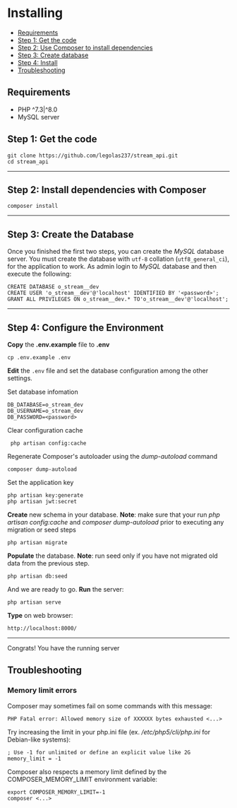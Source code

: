 # Installing


* [Requirements](#requirements)
* [Step 1: Get the code](#step1)
* [Step 2: Use Composer to install dependencies](#step2)
* [Step 3: Create database](#step3)
* [Step 4: Install](#step4)
* [Troubleshooting](#troubleshooting)

<a name="requirements"></a>
## Requirements

* PHP ^7.3|^8.0
* MySQL server

<a name="step1"></a>
## Step 1: Get the code

    git clone https://github.com/legolas237/stream_api.git
    cd stream_api

-----
<a name="step2"></a>
## Step 2: Install dependencies with Composer

    composer install

-----
<a name="step3"></a>
## Step 3: Create the Database

Once you finished the first two steps, you can create the *MySQL* database server. You must create the database with `utf-8` collation (`utf8_general_ci`), for the application to work.  As admin login to *MySQL* database and then execute the following:

    CREATE DATABASE o_stream__dev
    CREATE USER 'o_stream__dev'@'localhost' IDENTIFIED BY '<password>';
    GRANT ALL PRIVILEGES ON o_stream__dev.* TO'o_stream__dev'@'localhost';

-----
<a name="step4"></a>
## Step 4: Configure the Environment

**Copy** the **.env.example** file to **.env**

    cp .env.example .env

**Edit** the `.env` file and set the database configuration among the other settings.

Set database infomation

    DB_DATABASE=o_stream_dev
    DB_USERNAME=o_stream_dev
    DB_PASSWORD=<password>

Clear configuration cache

     php artisan config:cache

Regenerate Composer's autoloader using the *dump-autoload* command

    composer dump-autoload

Set the application key

    php artisan key:generate
    php artisan jwt:secret

**Create** new schema in your database.  **Note**: make sure that your run *php artisan config:cache* and *composer dump-autoload* prior to executing any migration or seed steps

    php artisan migrate

**Populate** the database. **Note**: run seed only if you have not migrated old data from the previous step.

    php artisan db:seed

And we are ready to go. **Run** the server:

    php artisan serve

**Type** on web browser:

    http://localhost:8000/

-----
Congrats! You have the running server

<a name="troubleshooting"></a>
## Troubleshooting
### Memory limit errors

Composer may sometimes fail on some commands with this message:

    PHP Fatal error: Allowed memory size of XXXXXX bytes exhausted <...>

Try increasing the limit in your php.ini file (ex. */etc/php5/cli/php.ini* for Debian-like systems):

    ; Use -1 for unlimited or define an explicit value like 2G
    memory_limit = -1

Composer also respects a memory limit defined by the COMPOSER_MEMORY_LIMIT environment variable:

    export COMPOSER_MEMORY_LIMIT=-1
    composer <...>
